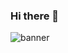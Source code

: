 


### Hi there 👋
![banner](https://user-images.githubusercontent.com/22968884/157333034-8bb780b0-b40d-49b1-923d-ceecc76ee58d.png)


<!--
**bdicicco88/bdicicco88** is a ✨ _special_ ✨ repository because its `README.md` (this file) appears on your GitHub profile.

Here are some ideas to get you started:

- 🔭 I’m currently working on ...
- 🌱 I’m currently learning ...
- 👯 I’m looking to collaborate on ...
- 🤔 I’m looking for help with ...
- 💬 Ask me about ...
- 📫 How to reach me: ...
- 😄 Pronouns: ...
- ⚡ Fun fact: ...
-->

